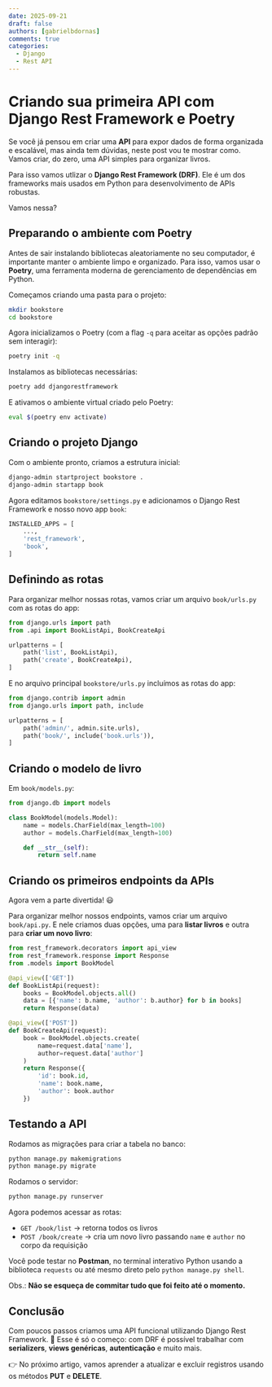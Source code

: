 ```yaml
---
date: 2025-09-21
draft: false
authors: [gabrielbdornas]
comments: true
categories:
  - Django
  - Rest API
---
```


# Criando sua primeira API com Django Rest Framework e Poetry

Se você já pensou em criar uma **API** para expor dados de forma organizada e escalável, mas ainda tem dúvidas,
neste post vou te mostrar como.
Vamos criar, do zero, uma API simples para organizar livros.

Para isso vamos utlizar o **Django Rest Framework (DRF)**.
Ele é um dos frameworks mais usados em Python para desenvolvimento de APIs robustas.

Vamos nessa?

<!-- more -->

## Preparando o ambiente com Poetry

Antes de sair instalando bibliotecas aleatoriamente no seu computador, é importante manter o ambiente limpo e organizado.
Para isso, vamos usar o **Poetry**, uma ferramenta moderna de gerenciamento de dependências em Python.

Começamos criando uma pasta para o projeto:

```bash
mkdir bookstore
cd bookstore
```

Agora inicializamos o Poetry (com a flag `-q` para aceitar as opções padrão sem interagir):

```bash
poetry init -q
```

Instalamos as bibliotecas necessárias:

```bash
poetry add djangorestframework
```

E ativamos o ambiente virtual criado pelo Poetry:

```bash
eval $(poetry env activate)
```

## Criando o projeto Django

Com o ambiente pronto, criamos a estrutura inicial:

```bash
django-admin startproject bookstore .
django-admin startapp book
```

Agora editamos `bookstore/settings.py` e adicionamos o Django Rest Framework e nosso novo app `book`:

```python
INSTALLED_APPS = [
    ...,
    'rest_framework',
    'book',
]
```

## Definindo as rotas

Para organizar melhor nossas rotas, vamos criar um arquivo `book/urls.py` com as rotas do app:

```python
from django.urls import path
from .api import BookListApi, BookCreateApi

urlpatterns = [
    path('list', BookListApi),
    path('create', BookCreateApi),
]
```

E no arquivo principal `bookstore/urls.py` incluímos as rotas do app:

```python
from django.contrib import admin
from django.urls import path, include

urlpatterns = [
    path('admin/', admin.site.urls),
    path('book/', include('book.urls')),
]
```

## Criando o modelo de livro

Em `book/models.py`:

```python
from django.db import models

class BookModel(models.Model):
    name = models.CharField(max_length=100)
    author = models.CharField(max_length=100)

    def __str__(self):
        return self.name
```

## Criando os primeiros endpoints da APIs

Agora vem a parte divertida! 😃

Para organizar melhor nossos endpoints, vamos criar um arquivo `book/api.py`.
E nele criamos duas opções, uma para **listar livros** e outra para **criar um novo livro**:

```python
from rest_framework.decorators import api_view
from rest_framework.response import Response
from .models import BookModel

@api_view(['GET'])
def BookListApi(request):
    books = BookModel.objects.all()
    data = [{'name': b.name, 'author': b.author} for b in books]
    return Response(data)

@api_view(['POST'])
def BookCreateApi(request):
    book = BookModel.objects.create(
        name=request.data['name'],
        author=request.data['author']
    )
    return Response({
        'id': book.id,
        'name': book.name,
        'author': book.author
    })
```

## Testando a API

Rodamos as migrações para criar a tabela no banco:

```bash
python manage.py makemigrations
python manage.py migrate
```

Rodamos o servidor:

```bash
python manage.py runserver
```

Agora podemos acessar as rotas:

* `GET /book/list` → retorna todos os livros
* `POST /book/create` → cria um novo livro passando `name` e `author` no corpo da requisição

Você pode testar no **Postman**, no terminal interativo Python usando a biblioteca `requests` ou até mesmo direto pelo `python manage.py shell`.

Obs.: **Não se esqueça de commitar tudo que foi feito até o momento.**

## Conclusão

Com poucos passos criamos uma API funcional utilizando Django Rest Framework. 🎉
Esse é só o começo: com DRF é possível trabalhar com **serializers**, **views genéricas**, **autenticação** e muito mais.

👉 No próximo artigo, vamos aprender a atualizar e excluir registros usando os métodos **PUT** e **DELETE**.
